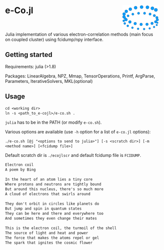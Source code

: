 # e-Co.jl <img style="float: right;" src="e-coil.png"> <br/><br/>

Julia implementation of various electron-correlation methods (main focus on coupled cluster) 
using fcidump/npy interface.  

## Getting started

Requirements: julia (>1.8)

Packages: LinearAlgebra, NPZ, Mmap, TensorOperations, Printf, ArgParse, Parameters, IterativeSolvers, MKL(optional)

## Usage

```
cd <working dir>
ln -s <path_to_e-cojl>/e-co.sh .
```

`julia` has to be in the PATH (or modify `e-co.sh`).

Various options are available (use `-h` option for a list of `e-co.jl` options):

```
./e-co.sh [@j "<options to send to julia>"] [-s <scratch dir>] [-m <method name>] [<fcidump file>]
```

Default scratch dir is `./ecojlscr` and default fcidump file is `FCIDUMP`.

```
Electron coil
A poem by Bing

In the heart of an atom lies a tiny core
Where protons and neutrons are tightly bound
But around this nucleus, there's so much more
A cloud of electrons that swirls around

They don't orbit in circles like planets do
But jump and spin in quantum states
They can be here and there and everywhere too
And sometimes they even change their mates

This is the electron coil, the turmoil of the shell
The source of light and heat and power
The force that makes the atoms repel or gel
The spark that ignites the cosmic flower
```

